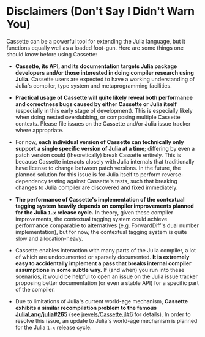 # Disclaimers (Don't Say I Didn't Warn You)

Cassette can be a powerful tool for extending the Julia language, but it functions equally
well as a loaded foot-gun. Here are some things one should know before using Cassette:

- **Cassette, its API, and its documentation targets Julia package developers and/or those
    interested in doing compiler research using Julia.** Cassette users are expected to have
    a working understanding of Julia's compiler, type system and metaprogramming facilities.

- **Practical usage of Cassette will quite likely reveal both performance and correctness
    bugs caused by either Cassette or Julia itself** (especially in this early stage of
    development). This is especially likely when doing nested overdubbing, or composing
    multiple Cassette contexts. Please file issues on the Cassette and/or Julia issue
    tracker where appropriate.

- For now, **each individual version of Cassette can technically only support a single
    specific version of Julia at a time**; differing by even a patch version could
    (theoretically) break Cassette entirely. This is because Cassette interacts closely with
    Julia internals that traditionally have license to change between patch versions. In the
    future, the planned solution for this issue is for Julia itself to perform
    reverse-dependency testing against Cassette's tests, such that breaking changes to Julia
    compiler are discovered and fixed immediately.

- **The performance of Cassette's implementation of the contextual tagging system heavily
    depends on compiler improvements planned for the Julia `1.x` release cycle.** In theory,
    given these compiler improvements, the contextual tagging system could achieve
    performance comparable to alternatives (e.g. ForwardDiff's dual number implementation),
    but for now, the contextual tagging system is quite slow and allocation-heavy.

- Cassette enables interaction with many parts of the Julia compiler, a lot of which are
    undocumented or sparsely documented. **It is extremely easy to accidentally implement a
    pass that breaks internal compiler assumptions in some subtle way.** If (and when) you
    run into these scenarios, it would be helpful to open an issue on the Julia issue tracker
    proposing better documentation (or even a stable API) for a specific part of the
    compiler.

- Due to limitations of Julia's current world-age mechanism, **Cassette exhibits a similar
    recompilation problem to the famous
    [JuliaLang/julia#265](https://github.com/JuliaLang/julia/issues/265)** (see
    [jrevels/Cassette.jl#6](https://github.com/jrevels/Cassette.jl/issues/6) for details). In
    order to resolve this issue, an update to Julia's world-age mechanism is planned for the
    Julia `1.x` release cycle.
